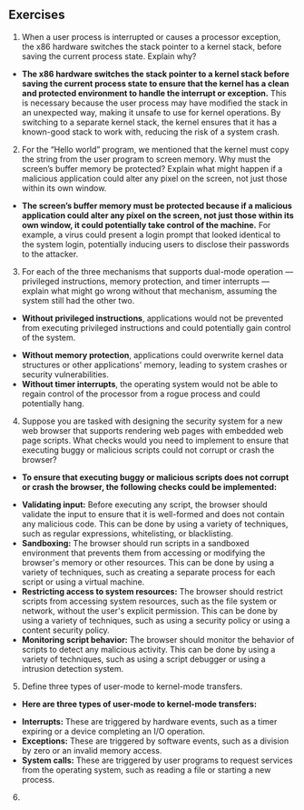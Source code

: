## Exercises
1. When a user process is interrupted or causes a processor exception, the x86
hardware switches the stack pointer to a kernel stack, before saving the current
process state. Explain why?

- **The x86 hardware switches the stack pointer to a kernel stack before saving the current process state to ensure that the kernel has a clean and protected environment to handle the interrupt or exception.**
  This is necessary because the user process may have modified the stack in an unexpected way, making it unsafe to use for kernel operations. By switching to a separate kernel stack, the kernel ensures that it has a known-good stack to work with, reducing the risk of a system crash.

2. For the “Hello world” program, we mentioned that the kernel must copy the string from the user program to screen memory. Why must the screen’s buffer memory be protected? Explain what might happen if a malicious application could alter any pixel on the screen, not just those within its own window.
- **The screen’s buffer memory must be protected because if a malicious application could alter any pixel on the screen, not just those within its own window, it could potentially take control of the machine.** For example, a virus could present a login prompt that looked identical to the system login, potentially inducing users to disclose their passwords to the attacker.

3. For each of the three mechanisms that supports dual-mode operation — privileged instructions, memory protection, and timer interrupts — explain what might go wrong without that mechanism, assuming the system still had the other two.
- **Without privileged instructions**, applications would not be prevented from executing privileged instructions and could potentially gain control of the system.
* **Without memory protection**, applications could overwrite kernel data structures or other applications' memory, leading to system crashes or security vulnerabilities.
* **Without timer interrupts**, the operating system would not be able to regain control of the processor from a rogue process and could potentially hang.

4. Suppose you are tasked with designing the security system for a new web browser that supports rendering web pages with embedded web page scripts. What checks would you need to implement to ensure that executing buggy or malicious scripts could not corrupt or crash the browser?
- **To ensure that executing buggy or malicious scripts does not corrupt or crash the browser, the following checks could be implemented:**
* **Validating input:** Before executing any script, the browser should validate the input to ensure that it is well-formed and does not contain any malicious code. This can be done by using a variety of techniques, such as regular expressions, whitelisting, or blacklisting.
* **Sandboxing:** The browser should run scripts in a sandboxed environment that prevents them from accessing or modifying the browser's memory or other resources. This can be done by using a variety of techniques, such as creating a separate process for each script or using a virtual machine.
* **Restricting access to system resources:** The browser should restrict scripts from accessing system resources, such as the file system or network, without the user's explicit permission. This can be done by using a variety of techniques, such as using a security policy or using a content security policy.
* **Monitoring script behavior:** The browser should monitor the behavior of scripts to detect any malicious activity. This can be done by using a variety of techniques, such as using a script debugger or using a intrusion detection system.
  
5. Define three types of user-mode to kernel-mode transfers.
- **Here are three types of user-mode to kernel-mode transfers:**

* **Interrupts:** These are triggered by hardware events, such as a timer expiring or a device completing an I/O operation.
* **Exceptions:** These are triggered by software events, such as a division by zero or an invalid memory access.
* **System calls:** These are triggered by user programs to request services from the operating system, such as reading a file or starting a new process.
6. 
